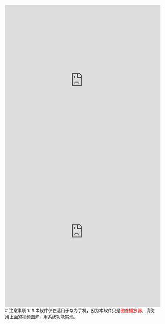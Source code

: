 <iframe height=498 width=510 src="https://vkceyugu.cdn.bspapp.com/VKCEYUGU-b1ebbd3c-ca49-405b-957b-effe60782276/ff2d0581-e192-4be1-8a3d-a3616253e552.mp4" frameborder=0 allowfullscreen></iframe>
<iframe height=498 width=510 src="https://vkceyugu.cdn.bspapp.com/VKCEYUGU-b1ebbd3c-ca49-405b-957b-effe60782276/66f827fe-23a3-41e0-8bde-1939e9f24702.mp4" frameborder=0 allowfullscreen></iframe>
# 注意事项
1. # 本软件仅仅适用于华为手机，因为本软件只是<a style="color:red;">图像播放器</a>，请使用上面的视频图解，用系统功能实现。
